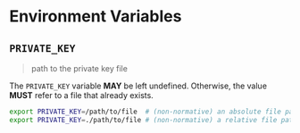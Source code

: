 # Environment Variables

## `PRIVATE_KEY`

> path to the private key file

The `PRIVATE_KEY` variable **MAY** be left undefined. Otherwise, the value
**MUST** refer to a file that already exists.

```bash
export PRIVATE_KEY=/path/to/file  # (non-normative) an absolute file path
export PRIVATE_KEY=./path/to/file # (non-normative) a relative file path
```
